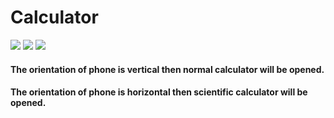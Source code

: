 # Calculator 
![](https://user-images.githubusercontent.com/34717765/38028163-accec4d0-32af-11e8-8740-f5dd1757d0d3.png)
![](https://user-images.githubusercontent.com/34717765/38027753-6c73cb48-32ae-11e8-8cae-ff7dbb403cf1.png)
![](https://user-images.githubusercontent.com/34717765/38027913-da58ccee-32ae-11e8-914a-0db13d5c92b7.png)

#### The orientation of phone is vertical then normal calculator will be opened.
#### The orientation of phone is horizontal then scientific calculator will be opened.
